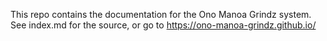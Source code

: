 This repo contains the documentation for the Ono Manoa Grindz system. See index.md for the source, or go to https://ono-manoa-grindz.github.io/
